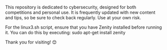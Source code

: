This repository is dedicated to cybersecurity, designed for both competitions and personal use. It is frequently updated with new content and tips, so be sure to check back regularly. Use at your own risk.

For the linux3.sh script, ensure that you have Zenity installed before running it. You can do this by executing:
sudo apt-get install zenity

Thank you for visiting! 😊

